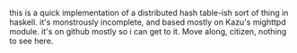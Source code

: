 this is a quick implementation of a distributed hash table-ish sort of thing in haskell. it's monstrously incomplete, and based mostly on Kazu's mighttpd module. it's on github mostly so i can get to it. Move along, citizen, nothing to see here.
